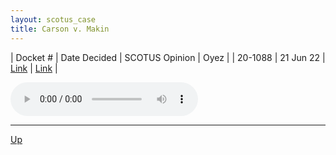 ```yaml
---
layout: scotus_case
title: Carson v. Makin
---
```


| Docket # | Date Decided | SCOTUS Opinion | Oyez |
| 20-1088 | 21 Jun 22 | [Link](https://www.supremecourt.gov/opinions/21pdf/596us2r49_7l48.pdf) | [Link](https://www.oyez.org/cases/2021/20-1088) |

<audio controls>
   <source src='./resources/20-1088.mp3' type='audio/mpeg'>
</audio>

<object data='./resources/20-1088.pdf' type='application/pdf'></object>

---

[Up](./README.md)